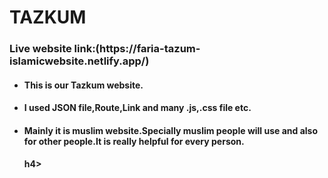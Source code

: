 <h1>TAZKUM</h1>

<h3>Live website link:(https://faria-tazum-islamicwebsite.netlify.app/)</h3 >

<ul>
<li>
 <h4><b>This is our Tazkum website.<b></h4></li>
 <li>
 <h4><b>I used JSON file,Route,Link and many .js,.css file etc. </b></h4>
 </li>
 <li>
 <h4><b>Mainly it is muslim website.Specially muslim people will use and also for other people.It is really helpful for every person.</b></h4>
 h4>
</li>
</ul>